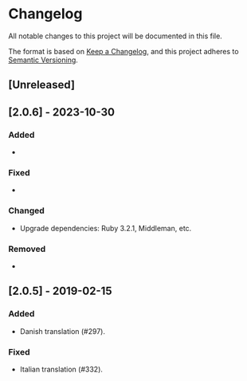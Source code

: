 # Changelog

All notable changes to this project will be documented in this file.

The format is based on [Keep a Changelog](https://keepachangelog.com/en/1.0.0/),
and this project adheres to [Semantic Versioning](https://semver.org/spec/v2.0.0.html).

## [Unreleased]

## [2.0.6] - 2023-10-30

### Added

-

### Fixed

-

### Changed

- Upgrade dependencies: Ruby 3.2.1, Middleman, etc.

### Removed

-

## [2.0.5] - 2019-02-15

### Added

- Danish translation (#297).

### Fixed

- Italian translation (#332).